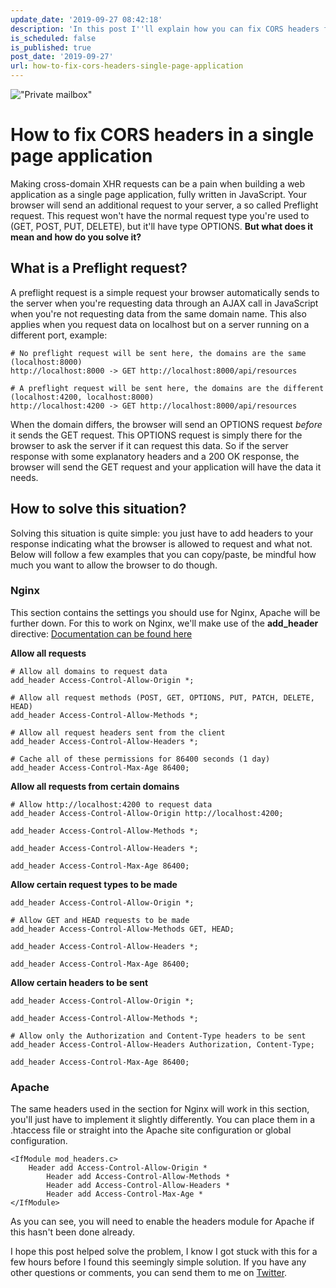 ```yaml
---
update_date: '2019-09-27 08:42:18'
description: 'In this post I''ll explain how you can fix CORS headers for usage in a single page application. I give code examples with comments for Nginx and Apache.'
is_scheduled: false
is_published: true
post_date: '2019-09-27'
url: how-to-fix-cors-headers-single-page-application
---
```


!["Private mailbox"](/images/articles/private-mailbox.jpeg)
# How to fix CORS headers in a single page application
Making cross-domain XHR requests can be a pain when building a web application as a single page application, fully written in JavaScript. Your browser will send an additional request to your server, a so called Preflight request. This request won't have the normal request type you're used to (GET, POST, PUT, DELETE), but it'll have type OPTIONS. **But what does it mean and how do you solve it?**

## What is a Preflight request?
A preflight request is a simple request your browser automatically sends to the server when you're requesting data through an AJAX call in JavaScript when you're not requesting data from the same domain name. This also applies when you request data on localhost but on a server running on a different port, example:

```
# No preflight request will be sent here, the domains are the same (localhost:8000)
http://localhost:8000 -> GET http://localhost:8000/api/resources

# A preflight request will be sent here, the domains are the different (localhost:4200, localhost:8000)
http://localhost:4200 -> GET http://localhost:8000/api/resources
```

When the domain differs, the browser will send an OPTIONS request *before* it sends the GET request. This OPTIONS request is simply there for the browser to ask the server if it can request this data. So if the server response with some explanatory headers and a 200 OK response, the browser will send the GET request and your application will have the data it needs.

## How to solve this situation?
Solving this situation is quite simple: you just have to add headers to your response indicating what the browser is allowed to request and what not. Below will follow a few examples that you can copy/paste, be mindful how much you want to allow the browser to do though.

### Nginx
This section contains the settings you should use for Nginx, Apache will be further down. For this to work on Nginx, we'll make use of the **add_header** directive: [Documentation can be found here](http://nginx.org/en/docs/http/ngx_http_headers_module.html)

**Allow all requests**
```
# Allow all domains to request data
add_header Access-Control-Allow-Origin *;

# Allow all request methods (POST, GET, OPTIONS, PUT, PATCH, DELETE, HEAD)
add_header Access-Control-Allow-Methods *;

# Allow all request headers sent from the client
add_header Access-Control-Allow-Headers *;

# Cache all of these permissions for 86400 seconds (1 day)
add_header Access-Control-Max-Age 86400;
```

**Allow all requests from certain domains**
```
# Allow http://localhost:4200 to request data
add_header Access-Control-Allow-Origin http://localhost:4200;

add_header Access-Control-Allow-Methods *;

add_header Access-Control-Allow-Headers *;

add_header Access-Control-Max-Age 86400;
```

**Allow certain request types to be made**
```
add_header Access-Control-Allow-Origin *;

# Allow GET and HEAD requests to be made
add_header Access-Control-Allow-Methods GET, HEAD;

add_header Access-Control-Allow-Headers *;

add_header Access-Control-Max-Age 86400;
```

**Allow certain headers to be sent**
```
add_header Access-Control-Allow-Origin *;

add_header Access-Control-Allow-Methods *;

# Allow only the Authorization and Content-Type headers to be sent
add_header Access-Control-Allow-Headers Authorization, Content-Type;

add_header Access-Control-Max-Age 86400;
```

### Apache
The same headers used in the section for Nginx will work in this section, you'll just have to implement it slightly differently. You can place them in a .htaccess file or straight into the Apache site configuration or global configuration.

```
<IfModule mod_headers.c>
    Header add Access-Control-Allow-Origin *
		Header add Access-Control-Allow-Methods *
		Header add Access-Control-Allow-Headers *
		Header add Access-Control-Max-Age *
</IfModule>
```

As you can see, you will need to enable the headers module for Apache if this hasn't been done already.

I hope this post helped solve the problem, I know I got stuck with this for a few hours before I found this seemingly simple solution. If you have any other questions or comments, you can send them to me on [Twitter](https://twitter.com/RJElsinga).